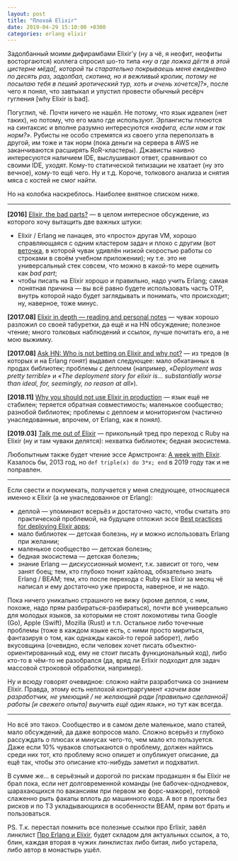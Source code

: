 ```yaml
---
layout: post
title: "Плохой Elixir"
date: 2019-04-29 15:10:00 +0300
categories: erlang elixir
---
```

Задолбанный моими дифирамбами Elixir'у (ну а чё, я неофит, неофиты восторгаются) коллега спросил шо-то типа *«ну а где ложка дёгтя в этой цистерне мёда[, которой ты старательно покрываешь меня ежедневно по десять раз, задолбал, скотина, но я вежливый кролик, потому не посылаю тебя в пеший эротический тур, хоть и очень хочется]?»*, после чего я понял, что завтыкал и упустил провести обычный ресёрч гугления [why Elixir is bad].

Погуглил, чё. Почти ничего не нашёл. Не потому, что язык идеален (нет таких), но потому, что его мало где используют. Эрлангисты плюются на синтаксис и вполне разумно интересуются *«нафига, если нам и так норм?»*. Рубисты не особо стремятся из своего угла переползать в другой, им тоже и так норм (пока деньги на сервера в AWS не заканчиваются расширять RoR-кластеры). Джависты наивно интересуются наличием IDE, выслушивают ответ, сравнивают со своими IDE, уходят. Кому-то статической типизации не хватает (ну это вечное), кому-то ещё чего. Ну и т.д. Короче, толкового анализа и снятия мяса с костей не смог найти.

Но на колобка наскреблось. Наиболее внятное списком ниже.

---

**[2016]** [Elixir, the bad parts?](https://www.reddit.com/r/elixir/comments/4bh0d8/elixir_the_bad_parts/) — в целом интересное обсуждение, из которого хочу вытащить две важных штуки:
* Elixir / Erlang не панацея, это «просто» другая VM, хорошо справляющаяся с одним кластером задач и плохо с другим (вот [веточка](https://www.reddit.com/r/elixir/comments/4bh0d8/elixir_the_bad_parts/d192boq/), в которой чувак удивлён низкой скоростью работы со строками в своём учебном приложении); ну т.е. это не универсальный стек совсем, что можно в какой-то мере оценить как *bad part*;
* чтобы писать на Elixir хорошо и правильно, надо учить Erlang; самая понятная причина — вы всё равно будете использовать часть OTP, внутрь которой надо будет заглядывать и понимать, что происходит; ну, наверное, тоже минус.

**[2017.08]** [Elixir in depth — reading and personal notes](http://digitalfreepen.com/2017/08/16/elixir-in-depth-notes.html) — чувак хорошо разложил со своей табуретки, да ещё и на HN обсуждение; полезное чтение; много толковых наблюдений и ссылок, лучше почитать его, а не мою выжимку.

**[2017.08]** [Ask HN: Who is not betting on Elixir and why not?](https://news.ycombinator.com/item?id=14935474) — из тредов (в которых и на Erlang гонят) выдавил следующее: мало обкатанных в продах библиотек; проблемы с деплоем (например, *«Deployment was pretty terrible»* и *«The deployment story for elixir is... substantially worse than ideal, for, seemingly, no reason at all»*).

**[2018.11]** [Why you should not use Elixir in production](https://honest.engineering/posts/why-you-should-not-use-elixir-in-production) — язык ещё не стабилен; теряется обратная совместимость; маленькое сообщество; разнобой библиотек; проблемы с деплоем и мониторингом (частично унаследованные, впрочем, от Erlang, как я понял).

**[2019.03]** [Talk me out of Elixir](https://www.reddit.com/r/elixir/comments/avni73/talk_me_out_of_elixir/) — прикольный тред про переход с Ruby на Elixir (ну и там чуваки делятся): нехватка библиотек; бедная экосистема.

Любопытным также будет чтение эссе Армстронга: [A week with Elixir](https://joearms.github.io/published/2013-05-31-a-week-with-elixir.html). Казалось бы, 2013 год, но `def triple(x) do 3*x; end` в 2019 году так и не поправлен.

---

Если свести и покумекать, получается у меня следующее, относящееся именно к Elixir (а не унаследованное от Erlang):
* деплой — упоминают всерьёз и достаточно часто, чтобы считать это практической проблемой, на будущее отложил эссе [Best practices for deploying Elixir apps](https://www.cogini.com/blog/best-practices-for-deploying-elixir-apps/);
* мало библиотек — детская болезнь, ну и можно использовать Erlang при желании;
* маленькое сообщество — детская болезнь;
* бедная экосистема — детская болезнь;
* знание Erlang — дискуссионный момент, т.к. зависит от того, чем занят боец; тем, кто глубоко тюнит хайлоад, обязательно знать Erlang / BEAM; тем, кто после перехода с Ruby на Elixir за месяц чё написал и ему достаточно уже прироста, наверное, и не надо.

Пока ничего уникально страшного не вижу (кроме деплоя, с ним, похоже, надо прям разбираться-разбираться), почти всё универсально для молодых языков, за которыми не стоят локомотивы типа Google (Go), Apple (Swift), Mozilla (Rust) и т.п. Остальное либо точечные проблемы (тоже в каждом языке есть, с ними просто мириться, фантазируя о том, как однажды какой-то герой заборет), либо вкусовщина (очевидно, если человек хочет писать объектно-ориентированный код, ему не стоит писать функциональный код), либо кто-то в чём-то не разобрался (да, вряд ли Erlixir подходит для задач массовой строковой обработки, например).

Ну и всюду говорят очевидное: сложно найти разработчика со знанием Elixir. Правда, этому есть неплохой контраргумент *«зачем вам разработчик, не умеющий / не желающий ради [правильно сделанной] работы [и свежего опыта] выучить ещё один язык»*, но тут как всегда.

---

Но всё это такоэ. Сообщество и в самом деле маленькое, мало статей, мало обсуждений, да даже вопросов мало. Сложно всерьёз и глубоко рассуждать о плюсах и минусах чего-то, чем мало кто пользуется. Даже если 10% чуваков спотыкаются о проблему, должен найтись среди них тот, кто проблему ясно опишет и опубликует описание, да ещё так, чтобы это описание кто-нибудь заметил и подхватил.

В сумме же... в серьёзный и дорогой по рискам продакшен я бы Elixir не брал пока, если нет долговременной команды (не бабочек-однодневок, шарахающихся по вакансиям при первом же форс-мажоре), готовой слаженно рыть факапы вплоть до машинного кода. А вот в проекты без рисков и по ТЗ укладывающихся в особенности BEAM, прям вот брать и пользоваться.

PS. Т.к. перестал помнить все полезные ссылки про Erlixir, завёл линклист [Про Erlang и Elixir](/erlixir/), будет складом для актуальных ссылок, а то, блин, каждая вторая в чужих линклистах либо битая, либо устарела, либо автор в монастырь ушёл.
